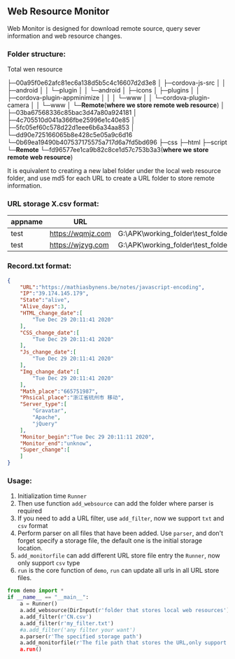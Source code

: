## Web Resource Monitor 

Web Monitor is designed for download remote source, query sever information and web  resource changes.

### Folder structure:

Total wen resource

├─00a95f0e62afc81ec6a138d5b5c4c16607d2d3e8
│  ├─cordova-js-src
│  │  ├─android
│  │  └─plugin
│  │      └─android
│  ├─icons
│  ├─plugins
│  │  ├─cordova-plugin-appminimize
│  │  │  └─www
│  │  └─cordova-plugin-camera
│  │      └─www
│  └─**Remote**(**where we store remote web resource**)
│      ├─03ba67568336c85bac3d47a80a924181
│      ├─4c705510d041a366fbe25996e1c40e85
│      ├─5fc05ef60c578d22d1eee6b6a34aa853
│      └─dd90e725166065b8e428c5e05a9c6d16
└─0b69ea19490b407537175575a717d6a7fd5bd696
    ├─css
    ├─html
    ├─script
    └─**Remote**
        └─fd96577ee1ca9b82c8ce1d57c753b3a3(**where we store remote web resource**)



It is equivalent to creating a new label folder under the local web resource folder, and use md5 for each URL to create a URL folder to store remote information.

### URL storage X.csv format:

| appname | URL               | folder                                                       |
| ------- | ----------------- | ------------------------------------------------------------ |
| test    | https://wqmjz.com | G:\APK\working_folder\test_folder\00a95f0e62afc81ec6a138d5b5c4c16607d2d3e8 |
| test    | https://wjzyg.com | G:\APK\\working_folder\test_folder\00a95f0e62afc81ec6a138d5b5c4c16607d2d3e8 |

### Record.txt format:

```json
{
    "URL":"https://mathiasbynens.be/notes/javascript-encoding",
    "IP":"39.174.145.179",
    "State":"alive",
    "Alive_days":3,
    "HTML_change_date":[
        "Tue Dec 29 20:11:41 2020"
    ],
    "CSS_change_date":[
        "Tue Dec 29 20:11:41 2020"
    ],
    "Js_change_date":[
        "Tue Dec 29 20:11:41 2020"
    ],
    "Img_change_date":[
        "Tue Dec 29 20:11:41 2020"
    ],
    "Math_place":"665751987",
    "Phsical_place":"浙江省杭州市 移动",
    "Server_type":[
        "Gravatar",
        "Apache",
        "jQuery"
    ],
    "Monitor_begin":"Tue Dec 29 20:11:11 2020",
    "Monitor_end":"unknow",
    "Super_change":[
    ]
}
```



### Usage:

1. Initialization time `Runner`
2. Then use function `add_websource` can add the folder where parser is required
3. If you need to add a URL filter, use `add_filter`, now we support `txt` and `csv` format
4. Perform parser on all files that have been added. Use `parser`, and don't forget specify a storage file, the default one is the initial storage location.
5. `add_monitorfile` can add different URL store file entry the `Runner`, now only support `csv` type
6. `run` is the core function of `demo`, `run` can update all urls in all URL store files.

```python
from demo import *
if __name__ == "__main__":
    a = Runner()
    a.add_websource(DirInput(r'folder that stores local web resources'),"The tag you want to set")
    a.add_filter(r'CN.csv')
    a.add_filter(r'my_filter.txt')
    #a.add_filter('any filter your want')
    a.parser(r'The specified storage path')
    a.add_monitorfile(r'The file path that stores the URL,only support csv type'')
    a.run()
```
